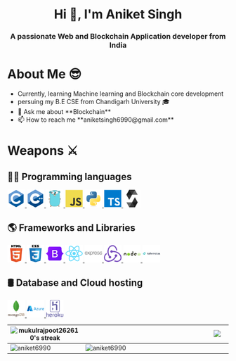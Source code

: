 <h1 align="center">Hi 👋, I'm Aniket Singh</h1>
<h3 align="center">A passionate Web and Blockchain Application developer from India</h3>


<h1>About Me 😎</h1>
<ul>
  <li>Currently, learning Machine learning and Blockchain core development</li>
  <li>persuing my B.E CSE from Chandigarh University 🎓</li>
  <li>💬 Ask me about **Blockchain**</li>
  <li>📫 How to reach me **aniketsingh6990@gmail.com**</li>
</ul>

<h1>Weapons ⚔</h1>
<h2>👨‍💻 Programming languages</h2>
<p align="left"> 
<a href="https://www.cprogramming.com/" target="_blank" rel="noreferrer"> <img src="https://raw.githubusercontent.com/devicons/devicon/master/icons/c/c-original.svg" alt="c" width="40" height="40"/> </a>
<a href="https://www.w3schools.com/cpp/" target="_blank" rel="noreferrer"> <img src="https://raw.githubusercontent.com/devicons/devicon/master/icons/cplusplus/cplusplus-original.svg" alt="cplusplus" width="40" height="40"/> </a>
  <a href="https://golang.org" target="_blank" rel="noreferrer"> <img src="https://raw.githubusercontent.com/devicons/devicon/master/icons/go/go-original.svg" alt="go" width="40" height="40"/> </a>
  <a href="https://developer.mozilla.org/en-US/docs/Web/JavaScript" target="_blank" rel="noreferrer"> <img src="https://raw.githubusercontent.com/devicons/devicon/master/icons/javascript/javascript-original.svg" alt="javascript" width="40" height="40"/> </a>
  <a href="https://www.python.org" target="_blank" rel="noreferrer"> <img src="https://raw.githubusercontent.com/devicons/devicon/master/icons/python/python-original.svg" alt="python" width="40" height="40"/> </a>
  <a href="https://www.typescriptlang.org/" target="_blank" rel="noreferrer"> <img src="https://raw.githubusercontent.com/devicons/devicon/master/icons/typescript/typescript-original.svg" alt="typescript" width="40" height="40"/> </a>
  <a href="#" target="_blank" rel="noreferrer"> <img src="https://github.com/devicons/devicon/blob/master/icons/solidity/solidity-original.svg" alt="solidity" width="40" height="40"/> </a>
</p>

<h2>🌎 Frameworks and Libraries</h2>
<p align="left"> 
  <a href="https://www.w3.org/html/" target="_blank" rel="noreferrer"> <img src="https://raw.githubusercontent.com/devicons/devicon/master/icons/html5/html5-original-wordmark.svg" alt="html5" width="40" height="40"/> </a>
<a href="https://www.w3schools.com/css/" target="_blank" rel="noreferrer"> <img src="https://raw.githubusercontent.com/devicons/devicon/master/icons/css3/css3-original-wordmark.svg" alt="css3" width="40" height="40"/> </a> 
  <a href="#" target="_blank" rel="noreferrer"> <img src="https://github.com/devicons/devicon/blob/master/icons/bootstrap/bootstrap-original.svg" alt="bootstrap" width="40" height="40"/> </a>
  <a href="#" target="_blank" rel="noreferrer"> <img src="https://github.com/devicons/devicon/blob/master/icons/react/react-original.svg" alt="react" width="40" height="40"/> </a>
  <a href="#" target="_blank" rel="noreferrer"> <img src="https://github.com/devicons/devicon/blob/master/icons/express/express-original-wordmark.svg" alt="express" width="40" height="40"/> </a>
  <a href="#" target="_blank" rel="noreferrer"> <img src="https://github.com/devicons/devicon/blob/master/icons/redux/redux-original.svg" alt="redux" width="40" height="40"/> </a>
  <a href="#" target="_blank" rel="noreferrer"> <img src="https://github.com/devicons/devicon/blob/master/icons/nodejs/nodejs-original-wordmark.svg" alt="node" width="40" height="40"/> </a>
  <a href="#" target="_blank" rel="noreferrer"> <img src="https://github.com/devicons/devicon/blob/master/icons/tailwindcss/tailwindcss-original-wordmark.svg" alt="tailwind" width="40" height="40"/> </a>
</p>
<h2>🛢 Database and Cloud hosting</h2>
<p align="left"> 
  <a href="#" target="_blank" rel="noreferrer"> <img src="https://github.com/devicons/devicon/blob/master/icons/mongodb/mongodb-original-wordmark.svg" alt="mongodb" width="40" height="40"/> </a>
  <a href="#" target="_blank" rel="noreferrer"> <img src="https://github.com/devicons/devicon/blob/master/icons/azure/azure-original-wordmark.svg" alt="azure" width="40" height="40"/> </a>
  <a href="#" target="_blank" rel="noreferrer"> <img src="https://github.com/devicons/devicon/blob/master/icons/heroku/heroku-original-wordmark.svg" alt="heroku" width="40" height="40"/> </a>
</p>



|<img align=center alt="mukulrajpoot262610's streak" src="https://github-readme-stats.vercel.app/api?username=aniket6990&show_icons=true&count_private=true&include_all_commits=true"/>|<img src="https://github-readme-streak-stats.herokuapp.com/?user=aniket6990&ring=4D82DD&fire=4D82DD&currStreakNum=4D82DD&currStreakLabel=4D82DD" />
|---|---|
|<img align="left" src="https://github-readme-stats.vercel.app/api/top-langs?username=aniket6990&show_icons=true&locale=en&layout=compact" alt="aniket6990" width="100%"/>|<img align="left" src="https://activity-graph.herokuapp.com/graph?username=aniket6990&bg_color=FFFFFF&line=4D82DD&color=4D82DD" alt="aniket6990" width="600"/>|


